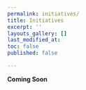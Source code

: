 ```yaml
---
permalink: initiatives/
title: Initiatives
excerpt: ''
layouts_gallery: []
last_modified_at: 
toc: false
published: false

---
```

**Coming Soon**